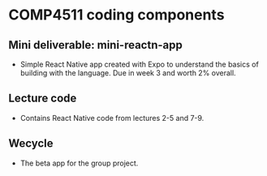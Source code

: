# COMP4511 coding components

## Mini deliverable: mini-reactn-app

- Simple React Native app created with Expo to understand the basics of building with the language. Due in week 3 and worth 2% overall.

## Lecture code

- Contains React Native code from lectures 2-5 and 7-9.

## Wecycle

- The beta app for the group project.
